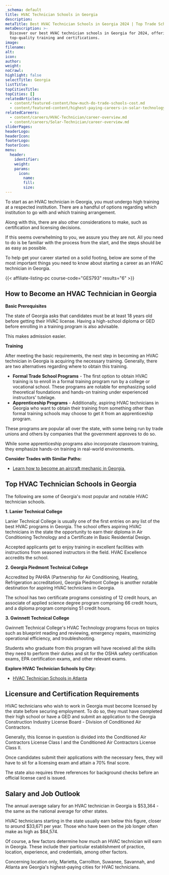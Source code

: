 ```yaml
---
_schema: default
title: HVAC Technician Schools in Georgia
description:
metaTitle: Best HVAC Technician Schools in Georgia 2024 | Top Trade Schools
metaDescription: >-
  Discover our best HVAC technician schools in Georgia for 2024, offering
  top-quality training and certifications.
image:
filename:
alt:
icon:
author:
weight:
noCrawl:
highlight: false
selectTitle: Georgia
listTitle:
topCitiesTitle:
topCities: []
relatedArticles:
  - content/featured-content/how-much-do-trade-schools-cost.md
  - content/featured-content/highest-paying-careers-in-solar-technology.md
relatedCareers:
  - content/careers/HVAC-Technician/career-overview.md
  - content/careers/Solar-Technician/career-overview.md
sliderPages:
headerLogo:
headerIcon:
footerLogo:
footerIcon:
menu:
  header:
    identifier:
    weight:
    params:
      icon:
        name:
        fill:
        size:
---
```

To start as an HVAC technician in Georgia, you must undergo high training at a respected institution. There are a handful of options regarding which institution to go with and which training arrangement.

Along with this, there are also other considerations to make, such as certification and licensing decisions.

If this seems overwhelming to you, we assure you they are not. All you need to do is be familiar with the process from the start, and the steps should be as easy as possible.

To help get your career started on a solid footing, below are some of the most important things you need to know about starting a career as an HVAC technician in Georgia.

{{< affiliate-listing-pc course-code="GES793" results="6" >}}

## **How to Become an HVAC Technician in Georgia**

**Basic Prerequisites**

The state of Georgia asks that candidates must be at least 18 years old before getting their HVAC license. Having a high-school diploma or GED before enrolling in a training program is also advisable.

This makes admission easier.

**Training**

After meeting the basic requirements, the next step in becoming an HVAC technician in Georgia is acquiring the necessary training. Generally, there are two alternatives regarding where to obtain this training.

* **Formal Trade School Programs** - The first option to obtain HVAC training is to enroll in a formal training program run by a college or vocational school. These programs are notable for emphasizing solid theoretical foundations and hands-on training under experienced instructors' tutelage.
* **Apprenticeship Programs** - Additionally, aspiring HVAC technicians in Georgia who want to obtain their training from something other than formal training schools may choose to get it from an apprenticeship program.

These programs are popular all over the state, with some being run by trade unions and others by companies that the government approves to do so.

While some apprenticeship programs also incorporate classroom training, they emphasize hands-on training in real-world environments.

**Consider Trades with Similar Paths:**

* [Learn how to become an aircraft mechanic in Georgia.](https://toptradeschools.com/near-you/aircraft-mechanic/georgia/)

## **Top HVAC Technician Schools in Georgia**

The following are some of Georgia's most popular and notable HVAC technician schools.

**1\. Lanier Technical College**

Lanier Technical College is usually one of the first entries on any list of the best HVAC programs in Georgia. The school offers aspiring HVAC technicians in the state the opportunity to earn their diploma in Air Conditioning Technology and a Certificate in Basic Residential Design.

Accepted applicants get to enjoy training in excellent facilities with instructions from seasoned instructors in the field. HVAC Excellence accredits the school.

**2\. Georgia Piedmont Technical College**

Accredited by PAHRA (Partnership for Air Conditioning, Heating, Refrigeration accreditation), Georgia Piedmont College is another notable destination for aspiring HVAC technicians in Georgia.

The school has two certificate programs consisting of 12 credit hours, an associate of applied science degree program comprising 66 credit hours, and a diploma program comprising 51 credit hours.

**3\. Gwinnett Technical College**

Gwinnett Technical College's HVAC Technology programs focus on topics such as blueprint reading and reviewing, emergency repairs, maximizing operational efficiency, and troubleshooting.

Students who graduate from this program will have received all the skills they need to perform their duties and sit for the OSHA safety certification exams, EPA certification exams, and other relevant exams.

**Explore HVAC Technician Schools by City:**

* [HVAC Technician Schools in Atlanta](https://toptradeschools.com/near-you/hvac/georgia/atlanta/)

## **Licensure and Certification Requirements**

HVAC technicians who wish to work in Georgia must become licensed by the state before securing employment. To do so, they must have completed their high school or have a GED and submit an application to the Georgia Construction Industry License Board - Division of Conditioned Air Contractors.

Generally, this license in question is divided into the Conditioned Air Contractors License Class I and the Conditioned Air Contractors License Class II.

Once candidates submit their applications with the necessary fees, they will have to sit for a licensing exam and attain a 70% final score.

The state also requires three references for background checks before an official license card is issued.

## **Salary and Job Outlook**

The annual average salary for an HVAC technician in Georgia is $53,364 - the same as the national average for other states.

HVAC technicians starting in the state usually earn below this figure, closer to around $33,671 per year. Those who have been on the job longer often make as high as $84,574.

Of course, a few factors determine how much an HVAC technician will earn in Georgia. These include their particular establishment of practice, location, experience, and credentials, among other factors.

Concerning location only, Marietta, Carrollton, Suwanee, Savannah, and Atlanta are Georgia's highest-paying cities for HVAC technicians.